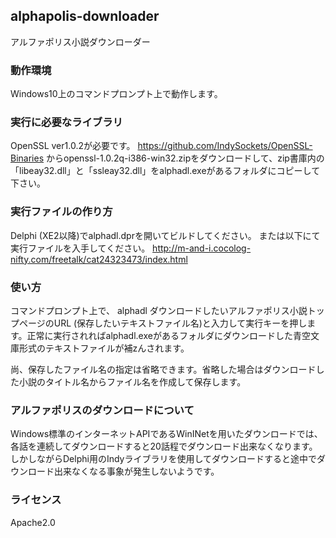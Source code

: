## alphapolis-downloader
アルファポリス小説ダウンローダー

### 動作環境
Windows10上のコマンドプロンプト上で動作します。

### 実行に必要なライブラリ
OpenSSL ver1.0.2が必要です。
https://github.com/IndySockets/OpenSSL-Binaries からopenssl-1.0.2q-i386-win32.zipをダウンロードして、zip書庫内の「libeay32.dll」と「ssleay32.dll」をalphadl.exeがあるフォルダにコピーして下さい。

### 実行ファイルの作り方
Delphi (XE2以降)でalphadl.dprを開いてビルドしてください。
または以下にて実行ファイルを入手してください。
http://m-and-i.cocolog-nifty.com/freetalk/cat24323473/index.html

### 使い方
コマンドプロンプト上で、
alphadl ダウンロードしたいアルファポリス小説トップページのURL (保存したいテキストファイル名)と入力して実行キーを押します。正常に実行されればalphadl.exeがあるフォルダにダウンロードした青空文庫形式のテキストファイルが補zんされます。

尚、保存したファイル名の指定は省略できます。省略した場合はダウンロードした小説のタイトル名からファイル名を作成して保存します。

### アルファポリスのダウンロードについて
Windows標準のインターネットAPIであるWinINetを用いたダウンロードでは、各話を連続してダウンロードすると20話程でダウンロード出来なくなります。しかしながらDelphi用のIndyライブラリを使用してダウンロードすると途中でダウンロード出来なくなる事象が発生しないようです。

### ライセンス
Apache2.0
